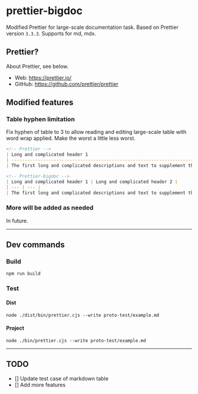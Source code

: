 
# prettier-bigdoc

Modified Prettier for large-scale documentation task. Based on Prettier version `3.3.3`. Supports for md, mdx.

## Prettier?

About Prettier, see below.

- Web: https://prettier.io/
- GitHub: https://github.com/prettier/prettier

## Modified features

### Table hyphen limitation

Fix hyphen of table to 3 to allow reading and editing large-scale table with word wrap applied. Make the worst a little less worst.

```md
<!-- Prettier -->
| Long and complicated header 1                                                                                                                     | Long and complicated header 2                                                                                                                  |
| ------------------------------------------------------------------------------------------------------------------------------------------------- | ---------------------------------------------------------------------------------------------------------------------------------------------- |
| The first long and complicated descriptions and text to supplement them.<br>Less important descriptions that should be placed on the bottom line. | Second long and complicated descriptions and text to supplement them.<br>Less important descriptions that should be placed on the bottom line. |

<!-- Prettier-bigdoc -->
| Long and complicated header 1 | Long and complicated header 2 |
| --- | --- |
| The first long and complicated descriptions and text to supplement them.<br>Less important descriptions that should be placed on the bottom line. | Second long and complicated descriptions and text to supplement them.<br>Less important descriptions that should be placed on the bottom line. |
```

### More will be added as needed

In future.

---

## Dev commands

### Build

```
npm run build
```

### Test

#### Dist

```
node ./dist/bin/prettier.cjs --write proto-test/example.md
```

#### Project

```
node ./bin/prettier.cjs --write proto-test/example.md
```

---

## TODO

- [] Update test case of markdown table
- [] Add more features
